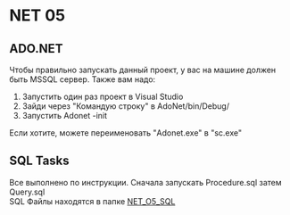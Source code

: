 # NET 05
  
## ADO.NET
  
Чтобы правильно запускать данный проект, у вас на машине должен быть MSSQL сервер. Также вам надо:  
  
1. Запустить один раз проект в Visual Studio  
2. Зайди через "Командую строку" в AdoNet/bin/Debug/  
3. Запустить Adonet -init  
  
Если хотите, можете переименовать "Adonet.exe" в "sc.exe"
  
## SQL Tasks
  
Все выполнено по инструкции. Сначала запускать Procedure.sql затем Query.sql  
SQL Файлы находятся в папке [NET_O5_SQL](https://github.com/srazhov/NET_05/tree/master/NET_05_SQL) 
